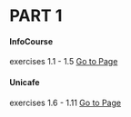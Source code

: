 # PART 1
#### InfoCourse
exercises 1.1 - 1.5
[Go to Page](https://github.com/fmossatto/FullStackOpen/tree/main/Part1/courseinfo)
#### Unicafe
exercises 1.6 - 1.11
[Go to Page](https://github.com/fmossatto/FullStackOpen/tree/main/Part1/unicafe)